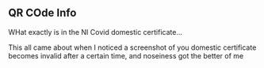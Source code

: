 ## QR COde Info

WHat exactly is in the NI Covid domestic certificate...

This all came about when I noticed a screenshot of you domestic certificate becomes invalid after a certain time, and noseiness got the better of me